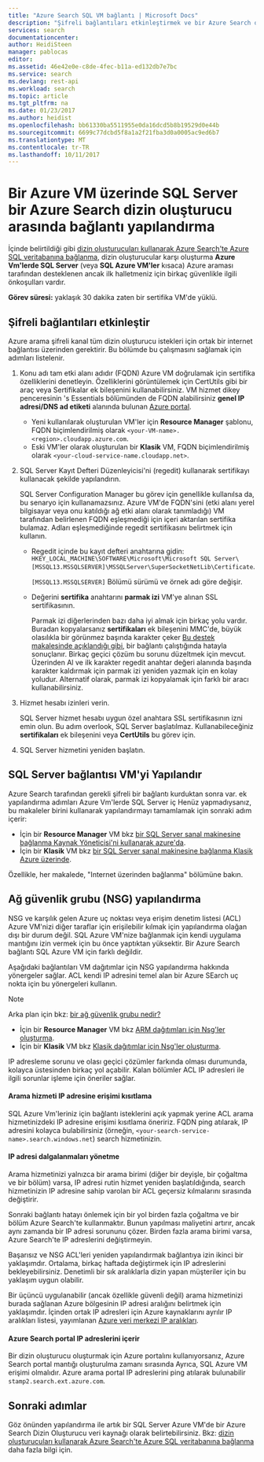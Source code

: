 ```yaml
---
title: "Azure Search SQL VM bağlantı | Microsoft Docs"
description: "Şifreli bağlantıları etkinleştirmek ve bir Azure Search oluşturucuda gelen bağlantılara SQL Server'a Azure sanal makine (VM) izin verecek Güvenlik Duvarı'nı yapılandırın."
services: search
documentationcenter: 
author: HeidiSteen
manager: pablocas
editor: 
ms.assetid: 46e42e0e-c8de-4fec-b11a-ed132db7e7bc
ms.service: search
ms.devlang: rest-api
ms.workload: search
ms.topic: article
ms.tgt_pltfrm: na
ms.date: 01/23/2017
ms.author: heidist
ms.openlocfilehash: bb61330ba5511955e0da16dcd5b8b19529d0e44b
ms.sourcegitcommit: 6699c77dcbd5f8a1a2f21fba3d0a0005ac9ed6b7
ms.translationtype: MT
ms.contentlocale: tr-TR
ms.lasthandoff: 10/11/2017
---
```

# <a name="configure-a-connection-from-an-azure-search-indexer-to-sql-server-on-an-azure-vm"></a>Bir Azure VM üzerinde SQL Server bir Azure Search dizin oluşturucu arasında bağlantı yapılandırma
İçinde belirtildiği gibi [dizin oluşturucuları kullanarak Azure Search'te Azure SQL veritabanına bağlanma](search-howto-connecting-azure-sql-database-to-azure-search-using-indexers.md#faq), dizin oluşturucular karşı oluşturma **Azure Vm'lerde SQL Server** (veya **SQL Azure VM'ler** kısaca) Azure araması tarafından desteklenen ancak ilk halletmeniz için birkaç güvenlikle ilgili önkoşulları vardır. 

**Görev süresi:** yaklaşık 30 dakika zaten bir sertifika VM'de yüklü.

## <a name="enable-encrypted-connections"></a>Şifreli bağlantıları etkinleştir
Azure arama şifreli kanal tüm dizin oluşturucu istekleri için ortak bir internet bağlantısı üzerinden gerektirir. Bu bölümde bu çalışmasını sağlamak için adımları listelenir.

1. Konu adı tam etki alanı adıdır (FQDN) Azure VM doğrulamak için sertifika özelliklerini denetleyin. Özelliklerini görüntülemek için CertUtils gibi bir araç veya Sertifikalar ek bileşenini kullanabilirsiniz. VM hizmet dikey penceresinin 's Essentials bölümünden de FQDN alabilirsiniz **genel IP adresi/DNS ad etiketi** alanında bulunan [Azure portal](https://portal.azure.com/).
   
   * Yeni kullanılarak oluşturulan VM'ler için **Resource Manager** şablonu, FQDN biçimlendirilmiş olarak `<your-VM-name>.<region>.cloudapp.azure.com`. 
   * Eski VM'ler olarak oluşturulan bir **Klasik** VM, FQDN biçimlendirilmiş olarak `<your-cloud-service-name.cloudapp.net>`. 
2. SQL Server Kayıt Defteri Düzenleyicisi'ni (regedit) kullanarak sertifikayı kullanacak şekilde yapılandırın. 
   
    SQL Server Configuration Manager bu görev için genellikle kullanılsa da, bu senaryo için kullanamazsınız. Azure VM'de FQDN'sini (etki alanı yerel bilgisayar veya onu katıldığı ağ etki alanı olarak tanımladığı) VM tarafından belirlenen FQDN eşleşmediği için içeri aktarılan sertifika bulamaz. Adları eşleşmediğinde regedit sertifikasını belirtmek için kullanın.
   
   * Regedit içinde bu kayıt defteri anahtarına gidin: `HKEY_LOCAL_MACHINE\SOFTWARE\Microsoft\Microsoft SQL Server\[MSSQL13.MSSQLSERVER]\MSSQLServer\SuperSocketNetLib\Certificate`.
     
     `[MSSQL13.MSSQLSERVER]` Bölümü sürümü ve örnek adı göre değişir. 
   * Değerini **sertifika** anahtarını **parmak izi** VM'ye alınan SSL sertifikasının.
     
     Parmak izi diğerlerinden bazı daha iyi almak için birkaç yolu vardır. Buradan kopyalarsanız **sertifikaları** ek bileşenini MMC'de, büyük olasılıkla bir görünmez başında karakter çeker [Bu destek makalesinde açıklandığı gibi](https://support.microsoft.com/kb/2023869/), bir bağlantı çalıştığında hatayla sonuçlanır. Birkaç geçici çözüm bu sorunu düzeltmek için mevcut. Üzerinden Al ve ilk karakter regedit anahtar değeri alanında başında karakter kaldırmak için parmak izi yeniden yazmak için en kolay yoludur. Alternatif olarak, parmak izi kopyalamak için farklı bir aracı kullanabilirsiniz.
3. Hizmet hesabı izinleri verin. 
   
    SQL Server hizmet hesabı uygun özel anahtara SSL sertifikasının izni emin olun. Bu adım overlook, SQL Server başlatılmaz. Kullanabileceğiniz **sertifikaları** ek bileşenini veya **CertUtils** bu görev için.
4. SQL Server hizmetini yeniden başlatın.

## <a name="configure-sql-server-connectivity-in-the-vm"></a>SQL Server bağlantısı VM'yi Yapılandır
Azure Search tarafından gerekli şifreli bir bağlantı kurduktan sonra var. ek yapılandırma adımları Azure Vm'lerde SQL Server iç Henüz yapmadıysanız, bu makaleler birini kullanarak yapılandırmayı tamamlamak için sonraki adım içerir:

* İçin bir **Resource Manager** VM bkz [bir SQL Server sanal makinesine bağlanma Kaynak Yöneticisi'ni kullanarak azure'da](../virtual-machines/windows/sql/virtual-machines-windows-sql-connect.md). 
* İçin bir **Klasik** VM bkz [bir SQL Server sanal makinesine bağlanma Klasik Azure üzerinde](../virtual-machines/windows/classic/sql-connect.md).

Özellikle, her makalede, "Internet üzerinden bağlanma" bölümüne bakın.

## <a name="configure-the-network-security-group-nsg"></a>Ağ güvenlik grubu (NSG) yapılandırma
NSG ve karşılık gelen Azure uç noktası veya erişim denetim listesi (ACL) Azure VM'nizi diğer taraflar için erişilebilir kılmak için yapılandırma olağan dışı bir durum değil. SQL Azure VM'nize bağlanmak için kendi uygulama mantığını izin vermek için bu önce yaptıktan yüksektir. Bir Azure Search bağlantı SQL Azure VM için farklı değildir. 

Aşağıdaki bağlantıları VM dağıtımlar için NSG yapılandırma hakkında yönergeler sağlar. ACL kendi IP adresini temel alan bir Azure SEarch uç nokta için bu yönergeleri kullanın.

> [!NOTE]
> Arka plan için bkz: [bir ağ güvenlik grubu nedir?](../virtual-network/virtual-networks-nsg.md)
> 
> 

* İçin bir **Resource Manager** VM bkz [ARM dağıtımları için Nsg'ler oluşturma](../virtual-network/virtual-networks-create-nsg-arm-pportal.md). 
* İçin bir **Klasik** VM bkz [Klasik dağıtımlar için Nsg'ler oluşturma](../virtual-network/virtual-networks-create-nsg-classic-ps.md).

IP adresleme sorunu ve olası geçici çözümler farkında olması durumunda, kolayca üstesinden birkaç yol açabilir. Kalan bölümler ACL IP adresleri ile ilgili sorunlar işleme için öneriler sağlar.

#### <a name="restrict-access-to-the-search-service-ip-address"></a>Arama hizmeti IP adresine erişimi kısıtlama
SQL Azure Vm'leriniz için bağlantı isteklerini açık yapmak yerine ACL arama hizmetinizdeki IP adresine erişimi kısıtlama öneririz. FQDN ping atılarak, IP adresini kolayca bulabilirsiniz (örneğin, `<your-search-service-name>.search.windows.net`) search hizmetinizin.

#### <a name="managing-ip-address-fluctuations"></a>IP adresi dalgalanmaları yönetme
Arama hizmetinizi yalnızca bir arama birimi (diğer bir deyişle, bir çoğaltma ve bir bölüm) varsa, IP adresi rutin hizmet yeniden başlatıldığında, search hizmetinizin IP adresine sahip varolan bir ACL geçersiz kılmalarını sırasında değiştirir.

Sonraki bağlantı hatayı önlemek için bir yol birden fazla çoğaltma ve bir bölüm Azure Search'te kullanmaktır. Bunun yapılması maliyetini artırır, ancak aynı zamanda bir IP adresi sorununu çözer. Birden fazla arama birimi varsa, Azure Search'te IP adreslerini değiştirmeyin.

Başarısız ve NSG ACL'leri yeniden yapılandırmak bağlantıya izin ikinci bir yaklaşımdır. Ortalama, birkaç haftada değiştirmek için IP adreslerini bekleyebilirsiniz. Denetimli bir sık aralıklarla dizin yapan müşteriler için bu yaklaşım uygun olabilir.

Bir üçüncü uygulanabilir (ancak özellikle güvenli değil) arama hizmetinizi burada sağlanan Azure bölgesinin IP adresi aralığını belirtmek için yaklaşımdır. İçinden ortak IP adresleri için Azure kaynaklarını ayrılır IP aralıkları listesi, yayımlanan [Azure veri merkezi IP aralıkları](https://www.microsoft.com/download/details.aspx?id=41653). 

#### <a name="include-the-azure-search-portal-ip-addresses"></a>Azure Search portal IP adreslerini içerir
Bir dizin oluşturucu oluşturmak için Azure portalını kullanıyorsanız, Azure Search portal mantığı oluşturulma zamanı sırasında Ayrıca, SQL Azure VM erişimi olmalıdır. Azure arama portal IP adreslerini ping atılarak bulunabilir `stamp2.search.ext.azure.com`.

## <a name="next-steps"></a>Sonraki adımlar
Göz önünden yapılandırma ile artık bir SQL Server Azure VM'de bir Azure Search Dizin Oluşturucu veri kaynağı olarak belirtebilirsiniz. Bkz: [dizin oluşturucuları kullanarak Azure Search'te Azure SQL veritabanına bağlanma](search-howto-connecting-azure-sql-database-to-azure-search-using-indexers.md) daha fazla bilgi için.

